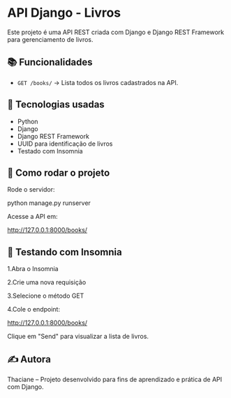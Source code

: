 # API Django - Livros

Este projeto é uma API REST criada com Django e Django REST Framework para gerenciamento de livros.

## 📚 Funcionalidades

- `GET /books/` → Lista todos os livros cadastrados na API.

## 🔧 Tecnologias usadas

- Python
- Django
- Django REST Framework
- UUID para identificação de livros
- Testado com Insomnia

## 🚀 Como rodar o projeto

Rode o servidor:

python manage.py runserver

Acesse a API em:

http://127.0.0.1:8000/books/

## 🧪 Testando com Insomnia

1.Abra o Insomnia

2.Crie uma nova requisição

3.Selecione o método GET

4.Cole o endpoint:

http://127.0.0.1:8000/books/


Clique em "Send" para visualizar a lista de livros.

## ✍️ Autora

Thaciane – Projeto desenvolvido para fins de aprendizado e prática de API com Django.
